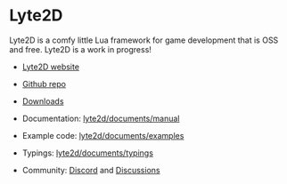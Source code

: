 Lyte2D
======

Lyte2D is a comfy little Lua framework for game development that is OSS and free. Lyte2D is a work in progress!

- [Lyte2D website](https://lyte2d.com)
- [Github repo](https://github.com/lyte2d/lyte2d)
- [Downloads](https://github.com/lyte2d/lyte2d/releases)


- Documentation: [lyte2d/documents/manual](https://github.com/lyte2d/documents/manual)
- Example code: [lyte2d/documents/examples](https://github.com/lyte2d/documents/examples)
- Typings: [lyte2d/documents/typings](https://github.com/lyte2d/documents/typings)

- Community: [Discord](https://discord.gg/BKPfQrCaNU) and [Discussions](https://github.com/lyte2d/lyte2d/discussions)
